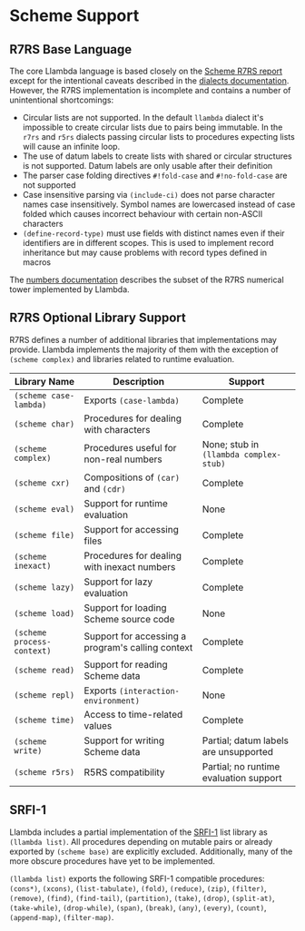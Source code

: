Scheme Support
==============

R7RS Base Language
------------------

The core Llambda language is based closely on the [Scheme R7RS report](http://trac.sacrideo.us/wg/raw-attachment/wiki/WikiStart/r7rs.pdf) except for the intentional caveats described in the [dialects documentation](dialects.md). However, the R7RS implementation is incomplete and contains a number of unintentional shortcomings:

* Circular lists are not supported. In the default ``llambda`` dialect it's impossible to create circular lists due to pairs being immutable. In the ``r7rs`` and ``r5rs`` dialects passing circular lists to procedures expecting lists will cause an infinite loop.
* The use of datum labels to create lists with shared or circular structures is not supported. Datum labels are only usable after their definition
* The parser case folding directives ``#!fold-case`` and ``#!no-fold-case`` are not supported
* Case insensitive parsing via ``(include-ci)`` does not parse character names case insensitively. Symbol names are lowercased instead of case folded which causes incorrect behaviour with certain non-ASCII characters
* ``(define-record-type)`` must use fields with distinct names even if their identifiers are in different scopes. This is used to implement record inheritance but may cause problems with record types defined in macros

The [numbers documentation](numbers.md) describes the subset of the R7RS numerical tower implemented by Llambda.


R7RS Optional Library Support
-----------------------------

R7RS defines a number of additional libraries that implementations may provide. Llambda implements the majority of them with the exception of ``(scheme complex)`` and libraries related to runtime evaluation.

| Library Name                 | Description                                         | Support
|------------------------------|-----------------------------------------------------|--------
| ``(scheme case-lambda)``     | Exports ``(case-lambda)``                           | Complete
| ``(scheme char)``            | Procedures for dealing with characters              | Complete
| ``(scheme complex)``         | Procedures useful for non-real numbers              | None; stub in ``(llambda complex-stub)``
| ``(scheme cxr)``             | Compositions of ``(car)`` and ``(cdr)``             | Complete
| ``(scheme eval)``            | Support for runtime evaluation                      | None
| ``(scheme file)``            | Support for accessing files                         | Complete
| ``(scheme inexact)``         | Procedures for dealing with inexact numbers         | Complete
| ``(scheme lazy)``            | Support for lazy evaluation                         | Complete
| ``(scheme load)``            | Support for loading Scheme source code              | None
| ``(scheme process-context)`` | Support for accessing a program's calling context   | Complete
| ``(scheme read)``            | Support for reading Scheme data                     | Complete
| ``(scheme repl)``            | Exports ``(interaction-environment)``               | None
| ``(scheme time)``            | Access to time-related values                       | Complete
| ``(scheme write)``           | Support for writing Scheme data                     | Partial; datum labels are unsupported
| ``(scheme r5rs)``            | R5RS compatibility                                  | Partial; no runtime evaluation support

SRFI-1
------

Llambda includes a partial implementation of the [SRFI-1](http://srfi.schemers.org/srfi-1/srfi-1.html) list library as ``(llambda list)``. All procedures depending on mutable pairs or already exported by ``(scheme base)`` are explicitly excluded. Additionally, many of the more obscure procedures have yet to be implemented.

``(llambda list)`` exports the following SRFI-1 compatible procedures: ``(cons*)``, ``(xcons)``, ``(list-tabulate)``, ``(fold)``, ``(reduce)``, ``(zip)``, ``(filter)``, ``(remove)``, ``(find)``, ``(find-tail)``, ``(partition)``, ``(take)``, ``(drop)``, ``(split-at)``, ``(take-while)``, ``(drop-while)``, ``(span)``, ``(break)``, ``(any)``, ``(every)``, ``(count)``, ``(append-map)``, ``(filter-map)``.
